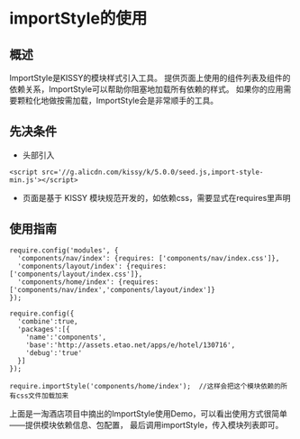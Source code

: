 # importStyle的使用

## 概述

ImportStyle是KISSY的模块样式引入工具。 提供页面上使用的组件列表及组件的依赖关系，ImportStyle可以帮助你阻塞地加载所有依赖的样式。 如果你的应用需要颗粒化地做按需加载，ImportStyle会是非常顺手的工具。
## 先决条件
- 头部引入
```
<script src='//g.alicdn.com/kissy/k/5.0.0/seed.js,import-style-min.js'></script>
```
- 页面是基于 KISSY 模块规范开发的，如依赖css，需要显式在requires里声明

## 使用指南

```
require.config('modules', {
  'components/nav/index': {requires: ['components/nav/index.css']},
  'components/layout/index': {requires: ['components/layout/index.css']},
  'components/home/index': {requires: ['components/nav/index','components/layout/index']}
});

require.config({
  'combine':true,
  'packages':[{
    'name':'components',
    'base':'http://assets.etao.net/apps/e/hotel/130716',
    'debug':'true'
  }]
});

require.importStyle('components/home/index');  //这样会把这个模块依赖的所有css文件加载加来
```
上面是一淘酒店项目中摘出的ImportStyle使用Demo，可以看出使用方式很简单——提供模块依赖信息、包配置， 最后调用importStyle，传入模块列表即可。
